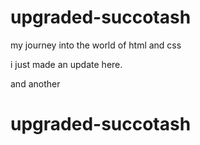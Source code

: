 # upgraded-succotash
my journey into the world of html and css

i just made an update here.

and another
# upgraded-succotash
